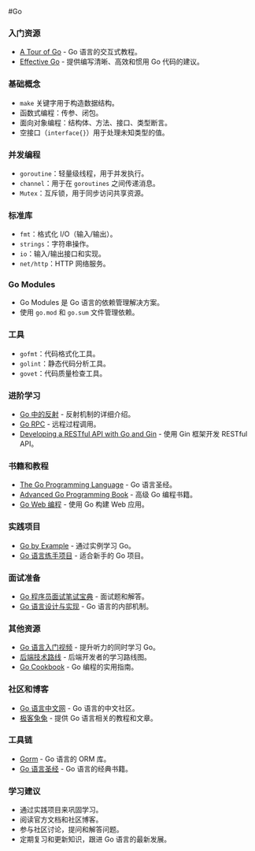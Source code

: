 #Go 

### 入门资源

- [A Tour of Go](https://link.zhihu.com/?target=https%3A//tour.go-zh.org/) - Go 语言的交互式教程。
- [Effective Go](https://link.zhihu.com/?target=https%3A//go.dev/doc/effective_go) - 提供编写清晰、高效和惯用 Go 代码的建议。

### 基础概念

- `make` 关键字用于构造数据结构。
- 函数式编程：传参、闭包。
- 面向对象编程：结构体、方法、接口、类型断言。
- 空接口（`interface{}`）用于处理未知类型的值。

### 并发编程

- `goroutine`：轻量级线程，用于并发执行。
- `channel`：用于在 `goroutines` 之间传递消息。
- `Mutex`：互斥锁，用于同步访问共享资源。

### 标准库

- `fmt`：格式化 I/O（输入/输出）。
- `strings`：字符串操作。
- `io`：输入/输出接口和实现。
- `net/http`：HTTP 网络服务。

### Go Modules

- Go Modules 是 Go 语言的依赖管理解决方案。
- 使用 `go.mod` 和 `go.sum` 文件管理依赖。

### 工具

- `gofmt`：代码格式化工具。
- `golint`：静态代码分析工具。
- `govet`：代码质量检查工具。

### 进阶学习

- [Go 中的反射](https://link.zhihu.com/?target=https%3A//blog.go-zh.org/laws-of-reflection) - 反射机制的详细介绍。
- [Go RPC](https://link.zhihu.com/?target=https%3A//bytetech.info/articles/13457) - 远程过程调用。
- [Developing a RESTful API with Go and Gin](https://link.zhihu.com/?target=https%3A//go.dev/doc/tutorial/web-service-gin) - 使用 Gin 框架开发 RESTful API。

### 书籍和教程

- [The Go Programming Language](https://link.zhihu.com/?target=https%3A//gopl-zh.github.io/index.html) - Go 语言圣经。
- [Advanced Go Programming Book](https://link.zhihu.com/?target=https%3A//chai2010.cn/advanced-go-programming-book/index.html) - 高级 Go 编程书籍。
- [Go Web 编程](https://link.zhihu.com/?target=https%3A//astaxie.gitbooks.io/build-web-application-with-golang/content/zh/) - 使用 Go 构建 Web 应用。

### 实践项目

- [Go by Example](https://link.zhihu.com/?target=https%3A//github.com/wangkechun/go-by-example) - 通过实例学习 Go。
- [Go 语言练手项目](https://www.zhihu.com/question/369863905/answer/2444168149) - 适合新手的 Go 项目。

### 面试准备

- [Go 程序员面试笔试宝典](https://link.zhihu.com/?target=https%3A//golang.design/go-questions/) - 面试题和解答。
- [Go 语言设计与实现](https://link.zhihu.com/?target=https%3A//draveness.me/golang/) - Go 语言的内部机制。

### 其他资源

- [Go 语言入门视频](https://link.zhihu.com/?target=https%3A//research.swtch.com/gotour) - 提升听力的同时学习 Go。
- [后端技术路线](https://link.zhihu.com/?target=https%3A//github.com/xingshaocheng/architect-awesome/blob/master/README.md) - 后端开发者的学习路线图。
- [Go Cookbook](https://link.zhihu.com/?target=https%3A//github.com/kevinyan815/gocookbook/) - Go 编程的实用指南。

### 社区和博客

- [Go 语言中文网](https://link.zhihu.com/?target=https%3A//go-zh.org/) - Go 语言的中文社区。
- [极客兔兔](https://link.zhihu.com/?target=https%3A//geektutu.com/) - 提供 Go 语言相关的教程和文章。

### 工具链

- [Gorm](https://link.zhihu.com/?target=https%3A//gorm.io/zh_CN/docs/sql_builder.html) - Go 语言的 ORM 库。
- [Go 语言圣经](https://link.zhihu.com/?target=https%3A//gopl-zh.github.io/index.html) - Go 语言的经典书籍。

### 学习建议

- 通过实践项目来巩固学习。
- 阅读官方文档和社区博客。
- 参与社区讨论，提问和解答问题。
- 定期复习和更新知识，跟进 Go 语言的最新发展。